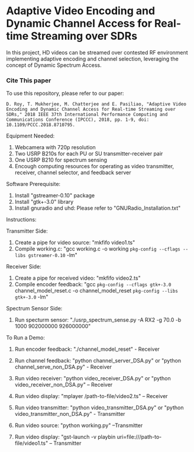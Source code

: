 # Adaptive Video Encoding and Dynamic Channel Access for Real-time Streaming over SDRs
In this project, HD videos can be streamed over contested RF environment implementing adaptive encoding and channel selection, leveraging the concept of Dynamic Spectrum Access. 

### Cite This paper
To use this repository, please refer to our paper: 

 `D. Roy, T. Mukherjee, M. Chatterjee and E. Pasiliao, "Adaptive Video Encoding and Dynamic Channel Access for Real-time Streaming over SDRs," 2018 IEEE 37th International Performance Computing and Communications Conference (IPCCC), 2018, pp. 1-9, doi: 10.1109/PCCC.2018.8710795.`
 
Equipment Needed:

1. Webcamera with 720p resolution
2. Two USRP B210s for each PU or SU transmitter-receiver pair 
3. One USRP B210 for spectrum sensing
4. Encough computing resources for operating as video transmitter, receiver, channel selector, and feedback server


Software Prerequisite:

1. Install "gstreamer-0.10" package
2. Install "gtk+-3.0" library
3. Install gnuradio and uhd: Please refer to "GNURadio_Installation.txt"

Instructions: 

Transmitter Side:
1. Create a pipe for video source: "mkfifo video1.ts"
2. Compile working.c: "gcc working.c -o working `pkg-config --cflags --libs gstreamer-0.10` -lm"

Receiver Side:
1. Create a pipe for received video: "mkfifo video2.ts"
2. Compile encoder feedback: "gcc `pkg-config --cflags gtk+-3.0` channel_model_reset.c -o channel_model_reset `pkg-config --libs gtk+-3.0` -lm"

Spectrum Sensor Side:
1. Run specturm sensor: "./usrp_spectrum_sense.py -A RX2 -g 70.0 -b 1000 902000000 926000000"


To Run a Demo:

1. Run encoder feedback: "./channel_model_reset" - Receiver

2.	Run channel feedback: "python channel_server_DSA.py" or "python channel_serve_non_DSA.py" - Receiver


3.	Run video receiver: "python video_receiver_DSA.py" or  "python video_receiver_non_DSA.py" – Receiver

4.	Run video display: "mplayer /path-to-file/video2.ts" – Receiver

5.	Run video transmitter: "python video_transmitter_DSA.py" or "python video_transmitter_non_DSA.py" - Transmitter

6.	Run video source: "python working.py" –Transmitter

7.	Run video display: "gst-launch -v playbin uri=file:///path-to-file/video1.ts" – Transmitter 

